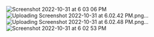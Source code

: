 ![Screenshot 2022-10-31 at 6 03 06 PM](https://user-images.githubusercontent.com/69357545/199665753-71c35e64-fa60-4220-9a1b-050b0ce92bd6.png)
![Uploading Screenshot 2022-10-31 at 6.02.42 PM.png…]()
![Uploading Screenshot 2022-10-31 at 6.02.48 PM.png…]()
![Screenshot 2022-10-31 at 6 02 53 PM](https://user-images.githubusercontent.com/69357545/199665779-b20933ec-6a4c-413c-98c3-ae66ffd378d9.png)
